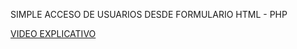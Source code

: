 SIMPLE ACCESO DE USUARIOS DESDE FORMULARIO HTML - PHP

[VIDEO EXPLICATIVO](http://www.micodigolibre.com)

